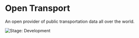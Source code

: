 # Open Transport

An open provider of public transportation data all over the world.

![Stage: Development](https://img.shields.io/badge/Stage-Development-informational?style=flat)
